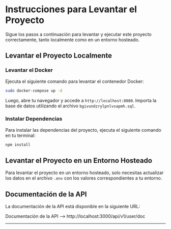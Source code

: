 
# Instrucciones para Levantar el Proyecto

Sigue los pasos a continuación para levantar y ejecutar este proyecto correctamente, tanto localmente como en un entorno hosteado.

## Levantar el Proyecto Localmente

### Levantar el Docker

Ejecuta el siguiente comando para levantar el contenedor Docker:

```bash
sudo docker-compose up -d
```

Luego, abre tu navegador y accede a `http://localhost:8080`. Importa la base de datos utilizando el archivo `bgivundzrylpnlvsapmh.sql`.

### Instalar Dependencias

Para instalar las dependencias del proyecto, ejecuta el siguiente comando en tu terminal:

```bash
npm install
```

## Levantar el Proyecto en un Entorno Hosteado

Para levantar el proyecto en un entorno hosteado, solo necesitas actualizar los datos en el archivo `.env` con los valores correspondientes a tu entorno.

## Documentación de la API

La documentación de la API está disponible en la siguiente URL:

Documentación de la API --> http://localhost:3000/api/v1/user/doc

---

